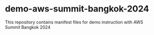# demo-aws-summit-bangkok-2024
This repository contains manifest files for demo instruction with AWS Summit Bangkok 2024
